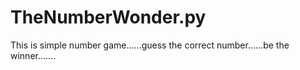 # TheNumberWonder.py
This is simple number game......guess the correct number......be the winner.......
